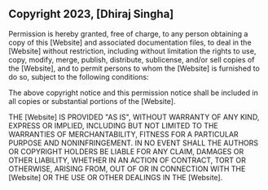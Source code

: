 ## Copyright 2023, [Dhiraj Singha]

Permission is hereby granted, free of charge, to any person obtaining a copy of this [Website] and associated documentation files, to deal in the [Website] without restriction, including without limitation the rights to use, copy, modify, merge, publish, distribute, sublicense, and/or sell copies of the [Website], and to permit persons to whom the [Website] is furnished to do so, subject to the following conditions:

The above copyright notice and this permission notice shall be included in all copies or substantial portions of the [Website].

THE [Website] IS PROVIDED "AS IS", WITHOUT WARRANTY OF ANY KIND, EXPRESS OR IMPLIED, INCLUDING BUT NOT LIMITED TO THE WARRANTIES OF MERCHANTABILITY, FITNESS FOR A PARTICULAR PURPOSE AND NONINFRINGEMENT. IN NO EVENT SHALL THE AUTHORS OR COPYRIGHT HOLDERS BE LIABLE FOR ANY CLAIM, DAMAGES OR OTHER LIABILITY, WHETHER IN AN ACTION OF CONTRACT, TORT OR OTHERWISE, ARISING FROM, OUT OF OR IN CONNECTION WITH THE [Website] OR THE USE OR OTHER DEALINGS IN THE [Website].
